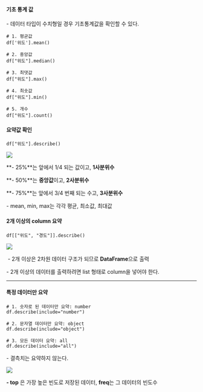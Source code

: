 #### 기초 통계 값

\- 데이터 타입이 수치형일 경우 기초통계값을 확인할 수 있다. 

    # 1. 평균값
    df['위도'].mean()
    
    # 2. 중앙값
    df["위도"].median()
    
    # 3. 최댓값
    df["위도"].max()
    
    # 4. 최솟값
    df["위도"].min()
    
    # 5. 개수
    df["위도"].count()

#### 요약값 확인

    df["위도"].describe()

![](https://blog.kakaocdn.net/dn/cScYLf/btsIUJIG1dD/HbwpvBkdIaCb0Nqnsw4ui0/img.png)

**\- 25%**는 앞에서 1/4 되는 값이고, **1사분위수**

**\- 50%**는 **중앙값**이고, **2사분위수**

**\- 75%**는 앞에서 3/4 번째 되는 수고, **3사분위수**

\- mean, min, max는 각각 평균, 최소값, 최대값

#### 2개 이상의 column 요약

    df[["위도", "경도"]].describe()

![](https://blog.kakaocdn.net/dn/cd1icd/btsIVJVEig7/168qtWdjP0dtcomBmIc951/img.png)

 - 2개 이상은 2차원 데이터 구조가 되므로 **DataFrame**으로 출력

\- 2개 이상의 데이터를 출력하려면 list 형태로 column을 넣어야 한다.

* * *

#### 특정 데이터만 요약

    # 1. 숫자로 된 데이터만 요약: number
    df.describe(include="number")
    
    # 2. 문자열 데이터만 요약: object
    df.describe(include="object")
    
    # 3. 모든 데이터 요약: all
    df.describe(include="all")

\- 결측치는 요약하지 않는다. 

![](https://blog.kakaocdn.net/dn/ShoNR/btsIUDPoBRB/WGCOmZckFzO8ZvQd9GkmjK/img.png)

**\- top** 은 가장 높은 빈도로 저장된 데이터, **freq**는 그 데이터의 빈도수